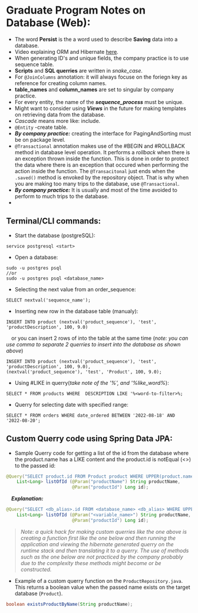 # Graduate Program Notes on Database (Web):

- The word **Persist** is the a word used to describe **Saving** data into a database.
- Video explaining ORM and Hibernate [here](https://www.youtube.com/watch?v=PMR0ld5h938).
- When generating ID's and unique fields, the company practice is to use sequence table.
- **Scripts** and **SQL querries**  are written in *snake_case*.
- For `@JoinColumns` annotation: it will always focuse on the foriegn key as reference for creating column names.
- **table_names** and **column_names** are set to singular by company practice.
- For every entity, the name of the ***sequence_process*** must be unique.
- Might want to consider using ***Views*** in the future for making templates on retrieving data from the database.
- *Cascade* means more like: include.
- `@Entity` -create table.
- ***By company practice:*** creating the interface for PagingAndSorting must be on package level.
- `@Transactional` annotation makes use of the #BEGIN and #ROLLBACK method in database level operation. It performs a *rollback* when there is an exception thrown inside the function. This is done in order to protect the data where there is an exception that occured when performing the action inside the function. The `@Transacitonal` just ends when the `.saved()` method is envoked by the repository object. That is why when you are making too many trips to the database, use `@Transactional`.
- ***By company practice:*** It is usually and most of the time avoided to perform to much trips to the database.
- 

## Terminal/CLI commands:
- Start the database (postgreSQL):
```PostgreSQL
service postgresql <start>
```
- Open a database:
```PostgreSQL
sudo -u postgres psql
//or
sudo -u postgres psql <database_name>
```

- Selecting the next value from an order_sequence:
```PostgreSQL
SELECT nextval('sequence_name');
```
- Inserting new row in the database table (manualy):
```PostgreSQL
INSERT INTO product (nextval('product_sequence'), 'test', 'productDescription', 100, 9.0)
```
&emsp;or you can insert 2 rows of into the table at the same time (*note: you can use comma to separate 2 querries to insert into the database as shown above*)
```PostgreSQL
INSERT INTO product (nextval('product_sequence'), 'test', 'productDescription', 100, 9.0),
(nextval('product_sequence'), 'test', 'Product', 100, 9.0);
```
- Using #LIKE in querry(*take note of the '%', and '%like_word%*):
```PostgreSQL
SELECT * FROM products WHERE  DESCRIPTION LIKE '%<word-to-filter>%;
```
- Querry for selecting date with specified range:
```PostgreSQL
SELECT * FROM orders WHERE date_ordered BETWEEN '2022-08-18' AND '2022-08-20';

```

## Custom Querry code using Spring Data JPA:
- Sample Querry code for getting a list of the id from the database where the product.name has a LIKE content and the product.id is notEqual (<>) to the passed id:
```Java
@Query("SELECT product.id FROM Product product WHERE UPPER(product.name) LIKE UPPER(:productName) AND product.id <> :productId")
    List<Long> listOfId (@Param("productName") String productName,
                         @Param("productId") Long id);
```
&emsp;***Explanation:***
```Java
@Query("SELECT <db_alias>.id FROM <database_name> <db_alias> WHERE UPPER(<db_alias>.<target_column>) LIKE UPPER(:<variable>) AND <db_alias>.id <> :<variable>")
    List<Long> listOfId (@Param("<variable_name>") String productName,
                         @Param("productId") Long id);
```
>*Note: a quick hack for making custom querries like the one above is creating a function first like the one below and then running the application and viewing the hibernate generated querry on the runtime stack and then translating it to a querry. The use of methods such as the one below are not practiced by the company probably due to the complexity these methods might become or be constructed.*

- Example of a custom querry function on the `ProductRepository.java`. This returns a boolean value when the passed name exists on the target database (`Product`).
```Java
boolean existsProductByName(String productName);
```